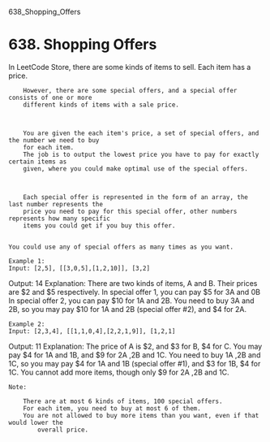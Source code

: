 638_Shopping_Offers
# 638. Shopping Offers

In LeetCode Store, there are some kinds of items to sell. Each item has a price.
    

    
        However, there are some special offers, and a special offer consists of one or more
        different kinds of items with a sale price.
    

    
        You are given the each item's price, a set of special offers, and the number we need to buy
        for each item.
        The job is to output the lowest price you have to pay for exactly certain items as
        given, where you could make optimal use of the special offers.
    

    
        Each special offer is represented in the form of an array, the last number represents the
        price you need to pay for this special offer, other numbers represents how many specific
        items you could get if you buy this offer.
    

    You could use any of special offers as many times as you want.

    Example 1:
    Input: [2,5], [[3,0,5],[1,2,10]], [3,2]
Output: 14
Explanation:
There are two kinds of items, A and B. Their prices are $2 and $5 respectively.
In special offer 1, you can pay $5 for 3A and 0B
In special offer 2, you can pay $10 for 1A and 2B.
You need to buy 3A and 2B, so you may pay $10 for 1A and 2B (special offer #2), and $4 for 2A.

    

    Example 2:
    Input: [2,3,4], [[1,1,0,4],[2,2,1,9]], [1,2,1]
Output: 11
Explanation:
The price of A is $2, and $3 for B, $4 for C.
You may pay $4 for 1A and 1B, and $9 for 2A ,2B and 1C.
You need to buy 1A ,2B and 1C, so you may pay $4 for 1A and 1B (special offer #1), and $3 for 1B, $4 for 1C.
You cannot add more items, though only $9 for 2A ,2B and 1C.

    

    Note:
    
        There are at most 6 kinds of items, 100 special offers.
        For each item, you need to buy at most 6 of them.
        You are not allowed to buy more items than you want, even if that would lower the
            overall price.